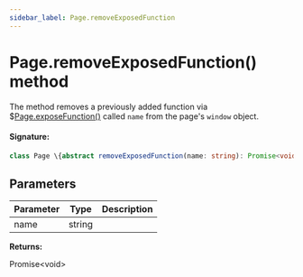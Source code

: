 ```yaml
---
sidebar_label: Page.removeExposedFunction
---
```


# Page.removeExposedFunction() method

The method removes a previously added function via $[Page.exposeFunction()](./puppeteer.page.exposefunction.md) called `name` from the page's `window` object.

#### Signature:

```typescript
class Page \{abstract removeExposedFunction(name: string): Promise<void>;\}
```

## Parameters

| Parameter | Type   | Description |
| --------- | ------ | ----------- |
| name      | string |             |

**Returns:**

Promise&lt;void&gt;
